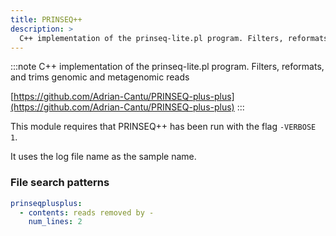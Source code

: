 ```yaml
---
title: PRINSEQ++
description: >
  C++ implementation of the prinseq-lite.pl program. Filters, reformats, and trims genomic and metagenomic reads
---
```


<!--
~~~~~ DO NOT EDIT ~~~~~
This file is autogenerated from the MultiQC module python docstring.
Do not edit the markdown, it will be overwritten.

File path for the source of this content: multiqc/modules/prinseqplusplus/prinseqplusplus.py
~~~~~~~~~~~~~~~~~~~~~~~
-->

:::note
C++ implementation of the prinseq-lite.pl program. Filters, reformats, and trims genomic and metagenomic reads

[https://github.com/Adrian-Cantu/PRINSEQ-plus-plus](https://github.com/Adrian-Cantu/PRINSEQ-plus-plus)
:::

This module requires that PRINSEQ++ has been run with the flag `-VERBOSE 1`.

It uses the log file name as the sample name.

### File search patterns

```yaml
prinseqplusplus:
  - contents: reads removed by -
    num_lines: 2
```
